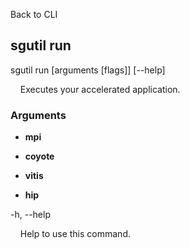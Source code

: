 Back to CLI


## sgutil run

sgutil run [arguments [flags]] [--help]

  &nbsp; &nbsp; Executes your accelerated application.


### Arguments

* **mpi**



* **coyote**
* **vitis**



* **hip**

-h, --help

  &nbsp; &nbsp; Help to use this command.
